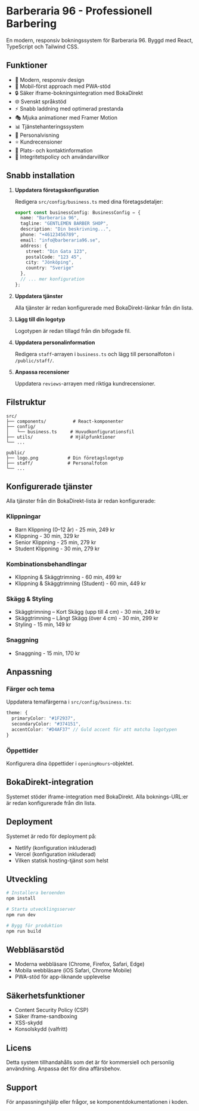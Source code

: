 # Barberaria 96 - Professionell Barbering

En modern, responsiv bokningssystem för Barberaria 96. Byggd med React, TypeScript och Tailwind CSS.

## Funktioner

- 🎨 Modern, responsiv design
- 📱 Mobil-först approach med PWA-stöd
- 🔒 Säker iframe-bokningsintegration med BokaDirekt
- 🌐 Svenskt språkstöd
- ⚡ Snabb laddning med optimerad prestanda
- 🎭 Mjuka animationer med Framer Motion
- 📊 Tjänstehanteringssystem
- 👥 Personalvisning
- ⭐ Kundrecensioner
- 📍 Plats- och kontaktinformation
- 🔐 Integritetspolicy och användarvillkor

## Snabb installation

1. **Uppdatera företagskonfiguration**
   
   Redigera `src/config/business.ts` med dina företagsdetaljer:
   
   ```typescript
   export const businessConfig: BusinessConfig = {
     name: "Barberaria 96",
     tagline: "GENTLEMEN BARBER SHOP",
     description: "Din beskrivning...",
     phone: "+46123456789",
     email: "info@barberaria96.se",
     address: {
       street: "Din Gata 123",
       postalCode: "123 45",
       city: "Jönköping",
       country: "Sverige"
     },
     // ... mer konfiguration
   };
   ```

2. **Uppdatera tjänster**
   
   Alla tjänster är redan konfigurerade med BokaDirekt-länkar från din lista.

3. **Lägg till din logotyp**
   
   Logotypen är redan tillagd från din bifogade fil.

4. **Uppdatera personalinformation**
   
   Redigera `staff`-arrayen i `business.ts` och lägg till personalfoton i `/public/staff/`.

5. **Anpassa recensioner**
   
   Uppdatera `reviews`-arrayen med riktiga kundrecensioner.

## Filstruktur

```
src/
├── components/          # React-komponenter
├── config/
│   └── business.ts     # Huvudkonfigurationsfil
├── utils/              # Hjälpfunktioner
└── ...

public/
├── logo.png           # Din företagslogotyp
├── staff/             # Personalfoton
└── ...
```

## Konfigurerade tjänster

Alla tjänster från din BokaDirekt-lista är redan konfigurerade:

### Klippningar
- Barn Klippning (0–12 år) - 25 min, 249 kr
- Klippning - 30 min, 329 kr
- Senior Klippning - 25 min, 279 kr
- Student Klippning - 30 min, 279 kr

### Kombinationsbehandlingar
- Klippning & Skäggtrimning - 60 min, 499 kr
- Klippning & Skäggtrimning (Student) - 60 min, 449 kr

### Skägg & Styling
- Skäggtrimning – Kort Skägg (upp till 4 cm) - 30 min, 249 kr
- Skäggtrimning – Långt Skägg (över 4 cm) - 30 min, 299 kr
- Styling - 15 min, 149 kr

### Snaggning
- Snaggning - 15 min, 170 kr

## Anpassning

### Färger och tema

Uppdatera temafärgerna i `src/config/business.ts`:

```typescript
theme: {
  primaryColor: "#1F2937",
  secondaryColor: "#374151", 
  accentColor: "#D4AF37" // Guld accent för att matcha logotypen
}
```

### Öppettider

Konfigurera dina öppettider i `openingHours`-objektet.

## BokaDirekt-integration

Systemet stöder iframe-integration med BokaDirekt. Alla boknings-URL:er är redan konfigurerade från din lista.

## Deployment

Systemet är redo för deployment på:
- Netlify (konfiguration inkluderad)
- Vercel (konfiguration inkluderad)
- Vilken statisk hosting-tjänst som helst

## Utveckling

```bash
# Installera beroenden
npm install

# Starta utvecklingsserver
npm run dev

# Bygg för produktion
npm run build
```

## Webbläsarstöd

- Moderna webbläsare (Chrome, Firefox, Safari, Edge)
- Mobila webbläsare (iOS Safari, Chrome Mobile)
- PWA-stöd för app-liknande upplevelse

## Säkerhetsfunktioner

- Content Security Policy (CSP)
- Säker iframe-sandboxing
- XSS-skydd
- Konsolskydd (valfritt)

## Licens

Detta system tillhandahålls som det är för kommersiell och personlig användning. Anpassa det för dina affärsbehov.

## Support

För anpassningshjälp eller frågor, se komponentdokumentationen i koden.